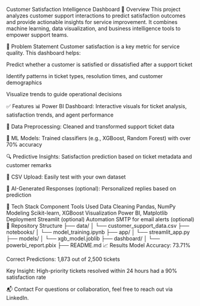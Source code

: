 Customer Satisfaction Intelligence Dashboard
📌 Overview
This project analyzes customer support interactions to predict satisfaction outcomes and provide actionable insights for service improvement. It combines machine learning, data visualization, and business intelligence tools to empower support teams.

🧠 Problem Statement
Customer satisfaction is a key metric for service quality. This dashboard helps:

Predict whether a customer is satisfied or dissatisfied after a support ticket

Identify patterns in ticket types, resolution times, and customer demographics

Visualize trends to guide operational decisions

✅ Features
📊 Power BI Dashboard: Interactive visuals for ticket analysis, satisfaction trends, and agent performance

🧹 Data Preprocessing: Cleaned and transformed support ticket data

🧠 ML Models: Trained classifiers (e.g., XGBoost, Random Forest) with over 70% accuracy

🔍 Predictive Insights: Satisfaction prediction based on ticket metadata and customer remarks

📁 CSV Upload: Easily test with your own dataset

💬 AI-Generated Responses (optional): Personalized replies based on prediction

🚀 Tech Stack
Component	Tools Used
Data Cleaning	Pandas, NumPy
Modeling	Scikit-learn, XGBoost
Visualization	Power BI, Matplotlib
Deployment	Streamlit (optional)
Automation	SMTP for email alerts (optional)
📂 Repository Structure
├── data/
│   └── customer_support_data.csv
├── notebooks/
│   └── model_training.ipynb
├── app/
│   └── streamlit_app.py
├── models/
│   └── xgb_model.joblib
├── dashboard/
│   └── powerbi_report.pbix
├── README.md
📈 Results
Model Accuracy: 73.71%

Correct Predictions: 1,873 out of 2,500 tickets

Key Insight: High-priority tickets resolved within 24 hours had a 90% satisfaction rate

📬 Contact
For questions or collaboration, feel free to reach out via LinkedIn.
